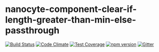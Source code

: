 # nanocyte-component-clear-if-length-greater-than-min-else-passthrough

[![Build Status](https://travis-ci.org/octoblu/nanocyte-component-clear-if-length-greater-than-min-else-passthrough.svg?branch=master)](https://travis-ci.org/octoblu/nanocyte-component-clear-if-length-greater-than-min-else-passthrough)
[![Code Climate](https://codeclimate.com/github/octoblu/nanocyte-component-clear-if-length-greater-than-min-else-passthrough/badges/gpa.svg)](https://codeclimate.com/github/octoblu/nanocyte-component-clear-if-length-greater-than-min-else-passthrough)
[![Test Coverage](https://codeclimate.com/github/octoblu/nanocyte-component-clear-if-length-greater-than-min-else-passthrough/badges/coverage.svg)](https://codeclimate.com/github/octoblu/nanocyte-component-clear-if-length-greater-than-min-else-passthrough)
[![npm version](https://badge.fury.io/js/nanocyte-component-clear-if-length-greater-than-min-else-passthrough.svg)](http://badge.fury.io/js/nanocyte-component-clear-if-length-greater-than-min-else-passthrough)
[![Gitter](https://badges.gitter.im/octoblu/help.svg)](https://gitter.im/octoblu/help)
